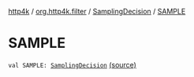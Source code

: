 [http4k](../../index.md) / [org.http4k.filter](../index.md) / [SamplingDecision](index.md) / [SAMPLE](./-s-a-m-p-l-e.md)

# SAMPLE

`val SAMPLE: `[`SamplingDecision`](index.md) [(source)](https://github.com/http4k/http4k/blob/master/http4k-core/src/main/kotlin/org/http4k/filter/ZipkinTraces.kt#L32)